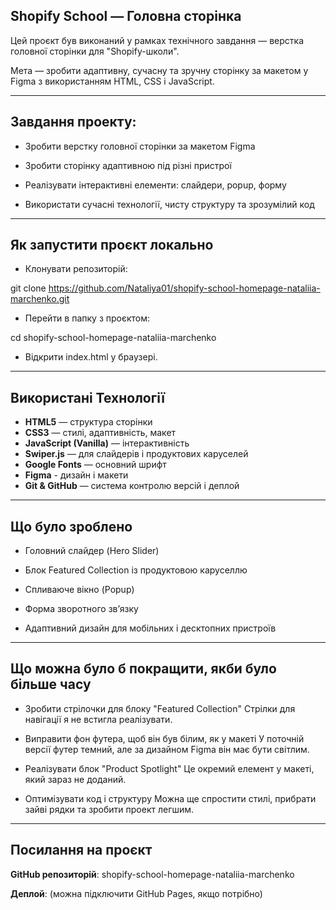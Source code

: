 ## Shopify School — Головна сторінка

Цей проєкт був виконаний у рамках технічного завдання — верстка головної сторінки для "Shopify-школи".

Мета — зробити адаптивну, сучасну та зручну сторінку за макетом у Figma з використанням HTML, CSS і JavaScript.

---
## Завдання проекту:   
- Зробити верстку головної сторінки за макетом Figma

- Зробити сторінку адаптивною під різні пристрої

- Реалізувати інтерактивні елементи: слайдери, popup, форму

- Використати сучасні технології, чисту структуру та зрозумілий код

---
## Як запустити проєкт локально
- Клонувати репозиторій:

git clone https://github.com/Nataliya01/shopify-school-homepage-nataliia-marchenko.git


- Перейти в папку з проєктом:

cd shopify-school-homepage-nataliia-marchenko


- Відкрити index.html у браузері.

---

## Використані Технології

- **HTML5** — структура сторінки 
- **CSS3** — стилі, адаптивність, макет  
- **JavaScript (Vanilla)** — інтерактивність  
- **Swiper.js** — для слайдерів і продуктових каруселей  
- **Google Fonts** — основний шрифт
- **Figma** - дизайн і макети
- **Git & GitHub** — система контролю версій і деплой

---

## Що було зроблено

- Головний слайдер (Hero Slider)

- Блок Featured Collection із продуктовою каруселлю

- Спливаюче вікно (Popup)

- Форма зворотного зв’язку

- Адаптивний дизайн для мобільних і десктопних пристроїв
  
---

## Що можна було б покращити, якби було більше часу

- Зробити стрілочки для блоку "Featured Collection" 
  Cтрілки для навігації я не встигла реалізувати.

- Виправити фон футера, щоб він був білим, як у макеті 
  У поточній версії футер темний, але за дизайном Figma він має бути світлим.

- Реалізувати блок "Product Spotlight" 
  Це окремий елемент у макеті, який зараз не доданий.

- Оптимізувати код і структуру 
  Можна ще спростити стилі, прибрати зайві рядки та зробити проект легшим.

---

## Посилання на проєкт

**GitHub репозиторій**: shopify-school-homepage-nataliia-marchenko

**Деплой**: (можна підключити GitHub Pages, якщо потрібно)


